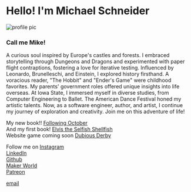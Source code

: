 # Hello! I'm Michael Schneider
![profile pic](https://github.com/mschneider247/Clayton_Graphs/assets/21366524/0dfe670c-5bff-4597-b337-f5891f403802)
### Call me Mike!

A curious soul inspired by Europe's castles and forests. I embraced storytelling through Dungeons and Dragons and experimented with paper flight contraptions, 
fostering a love for iterative testing. Influenced by Leonardo, Brunelleschi, and Einstein, I explored history firsthand. A voracious reader, "The Hobbit" and 
"Ender's Game" were childhood favorites. My parents' government roles offered unique insights into life overseas. At Iowa State, I immersed myself in diverse studies, 
from Computer Engineering to Ballet. The American Dance Festival honed my artistic talents. Now, as a software engineer, author, and artist, I continue my journey 
of exploration and creativity. Join me on this adventure of life!

My new book!! [Following October](https://a.co/d/2nFF1RV) <br>
And my first book! [Elvis the Selfish Shellfish](https://a.co/d/9Snlab5) <br>
 Website game coming soon [Dubious Derby](dubiousderby.com) <br>

 Follow me on
[Instagram](https://www.instagram.com/mschneider247/) <br>
[LinkedIn](https://www.linkedin.com/in/mschneider247/) <br>
[Github](https://github.com/mschneider247/) <br>
[Maker World](https://makerworld.com/en/@spacetowel) <br>
[Patreon](patreon.com/user?u=3027707) <br>

[email](mike@spacetowel.com) <br>

